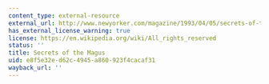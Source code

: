 ```yaml
---
content_type: external-resource
external_url: http://www.newyorker.com/magazine/1993/04/05/secrets-of-the-magus
has_external_license_warning: true
license: https://en.wikipedia.org/wiki/All_rights_reserved
status: ''
title: Secrets of the Magus
uid: e8f5e32e-d62c-4945-a860-923f4cacaf31
wayback_url: ''
---
```

